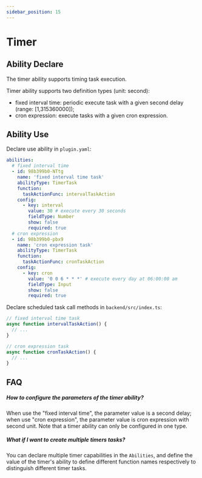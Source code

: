 ```yaml
---
sidebar_position: 15
---
```


# Timer

## Ability Declare

The timer ability supports timing task execution.

Timer ability supports two definition types (unit: second):

- fixed interval time: periodic execute task with a given second delay (range: [1,315360000]);
- cron expression: execute tasks with a given cron expression.

## Ability Use

Declare use ability in `plugin.yaml`:

```yaml
abilities:
  # fixed interval time
  - id: 98b399b0-NTtg
    name: 'fixed interval time task'
    abilityType: TimerTask
    function:
      taskActionFunc: intervalTaskAction
    config:
      - key: interval
        value: 30 # execute every 30 seconds
        fieldType: Number
        show: false
        required: true
  # cron expression
  - id: 98b399b0-pbx9
    name: 'cron expression task'
    abilityType: TimerTask
    function:
      taskActionFunc: cronTaskAction
    config:
      - key: cron
        value: '0 0 6 * * *' # execute every day at 06:00:00 am
        fieldType: Input
        show: false
        required: true
```

Declare scheduled task call methods in `backend/src/index.ts`:

```typescript
// fixed interval time task
async function intervalTaskAction() {
  // ...
}

// cron expression task
async function cronTaskAction() {
  // ...
}
```

## FAQ

##### How to configure the parameters of the timer ability?

When use the "fixed interval time", the parameter value is a second delay; when use "cron expression", the parameter value is cron expression with second unit. Note that a timer ability can only be configured in one type.

##### What if I want to create multiple timers tasks?

You can declare multiple timer capabilities in the `Abilities`, and define the value of the timer's ability to define different function names respectively to distinguish different timer tasks.
